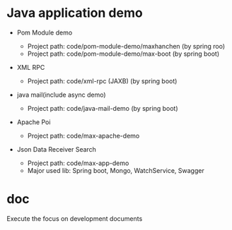 # Java application demo

- Pom Module demo
  - Project path: code/pom-module-demo/maxhanchen (by spring roo)
  - Project path: code/pom-module-demo/max-boot (by spring boot)

- XML RPC
  - Project path: code/xml-rpc (JAXB) (by spring boot)

- java mail(include async demo)
  - Project path: code/java-mail-demo (by spring boot)

- Apache Poi
  - Project path: code/max-apache-demo

- Json Data Receiver Search
  - Project path: code/max-app-demo
  - Major used lib: Spring boot, Mongo, WatchService, Swagger

# doc 
Execute the focus on development documents
